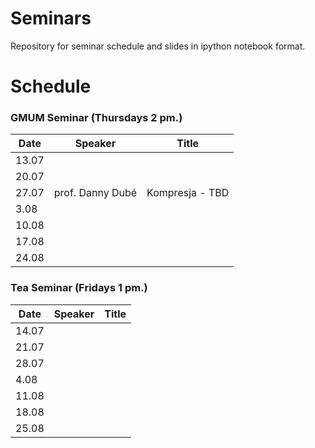 # Seminars
Repository for seminar schedule and slides in ipython notebook format.

# Schedule
### GMUM Seminar (Thursdays 2 pm.)
| Date  | Speaker                                            | Title                                                      |
|-------|----------------------------------------------------|----------------------------------------------------------- |     
| 13.07 |                                                    |                                                            |
| 20.07 |                                                    |                                                            |
| 27.07 | prof. Danny Dubé                                   | Kompresja - TBD                                            |
|  3.08 |                                                    |                                                            |
| 10.08 |                                                    |                                                            |
| 17.08 |                                                    |                                                            |
| 24.08 |                                                    |                                                            |

### Tea Seminar (Fridays 1 pm.)
| Date  | Speaker                                            | Title                                                      |
|-------|----------------------------------------------------|----------------------------------------------------------- | 
| 14.07 |                                                    |                                                            |
| 21.07 |                                                    |                                                            |
| 28.07 |                                                    |                                                            |
|  4.08 |                                                    |                                                            |
| 11.08 |                                                    |                                                            |
| 18.08 |                                                    |                                                            |
| 25.08 |                                                    |                                                            |
